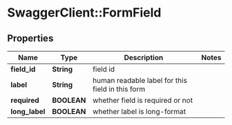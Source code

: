 # SwaggerClient::FormField

## Properties
Name | Type | Description | Notes
------------ | ------------- | ------------- | -------------
**field_id** | **String** | field id | 
**label** | **String** | human readable label for this field in this form | 
**required** | **BOOLEAN** | whether field is required or not | 
**long_label** | **BOOLEAN** | whether label is long-format | 



